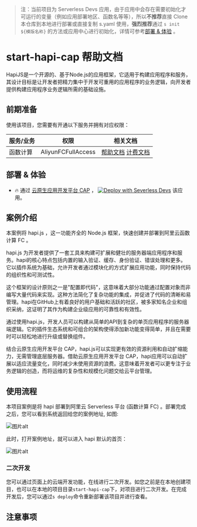 
> 注：当前项目为 Serverless Devs 应用，由于应用中会存在需要初始化才可运行的变量（例如应用部署地区、函数名等等），所以**不推荐**直接 Clone 本仓库到本地进行部署或直接复制 s.yaml 使用，**强烈推荐**通过 `s init ${模版名称}` 的方法或应用中心进行初始化，详情可参考[部署 & 体验](#部署--体验) 。

# start-hapi-cap 帮助文档

<description>

HapiJS是一个开源的、基于Node.js的应用框架，它适用于构建应用程序和服务，其设计目标是让开发者把精力集中于开发可重用的应用程序的业务逻辑，向开发者提供构建应用程序业务逻辑所需的基础设施。

</description>




## 前期准备

使用该项目，您需要有开通以下服务并拥有对应权限：

<service>



| 服务/业务 |  权限  | 相关文档 |
| --- |  --- | --- |
| 函数计算 |  AliyunFCFullAccess | [帮助文档](https://help.aliyun.com/product/2508973.html) [计费文档](https://help.aliyun.com/document_detail/2512928.html) |

</service>

<remark>



</remark>

<disclaimers>



</disclaimers>

## 部署 & 体验

<appcenter>
   
- :fire: 通过 [云原生应用开发平台 CAP](https://devs.console.aliyun.com/applications/create?template=start-hapi-cap) ，
  [![Deploy with Severless Devs](https://img.alicdn.com/imgextra/i1/O1CN01w5RFbX1v45s8TIXPz_!!6000000006118-55-tps-95-28.svg)](https://devs.console.aliyun.com/applications/create?template=start-hapi-cap) 该应用。
   
</appcenter>


## 案例介绍

<appdetail id="flushContent">

本案例将 hapi.js ，这一功能齐全的 Node.js 框架，快速创建并部署到阿里云函数计算 FC 。

hapi.js 为开发者提供了一套工具来构建可扩展和健壮的服务器端应用程序和服务。hapi的核心特点包括内置的输入验证、缓存、身份验证、错误处理和更多。它以插件系统为基础，允许开发者通过模块化的方式扩展应用功能，同时保持代码的组织性和可测试性。

这个框架的设计原则之一是"配置即代码"，这意味着大部分功能通过配置对象而非编写大量代码来实现。这种方法简化了复杂功能的集成，并促进了代码的清晰和易管理。hapi在GitHub上有着良好的用户基础和活跃的社区，被多家知名企业和组织采纳，这证明了其作为构建企业级应用的可靠性和有效性。

通过使用hapi.js，开发人员可以构建从简单的API到复杂的单页应用程序的服务器端逻辑。它的插件生态系统和可组合的架构使得添加新功能变得简单，并且在需要时可以轻松地进行升级或替换组件。

结合云原生应用开发平台 CAP，hapi.js可以实现更有效的资源利用和自动扩缩能力，无需管理底层服务器。借助云原生应用开发平台 CAP，hapi应用可以自动扩展以适应流量变化，同时减少未使用资源的浪费。这意味着开发者可以更专注于业务逻辑的创造，而将运维的复杂性和规模化问题交给云平台管理。

</appdetail>

## 使用流程

<usedetail id="flushContent">

本项目案例是将 hapi 部署到阿里云 Serverless 平台 (函数计算 FC) 。部署完成之后，您可以看到系统返回给您的案例地址, 如图:

![图片alt](https://img.alicdn.com/imgextra/i4/O1CN01wLm5Gn25WAV8q7Qw0_!!6000000007533-0-tps-1176-338.jpg)

此时，打开案例地址，就可以进入 hapi 默认的首页：

![图片alt](https://img.alicdn.com/imgextra/i1/O1CN019eIc1K1w9sfJirPVk_!!6000000006266-0-tps-2738-1418.jpg)

### 二次开发
您可以通过页面上的云端开发功能，在线进行二次开发。如您之前是在本地创建项目，也可以在本地的项目目录`start-hapi-cap`下，对项目进行二次开发。在完成开发后，您可以通过`s deploy`命令重新部署该项目并进行查看。

</usedetail>

## 注意事项

<matters id="flushContent">
</matters>

